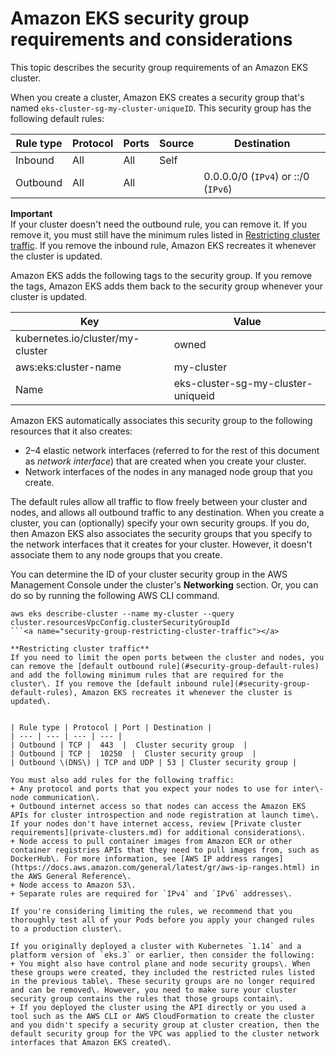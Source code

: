 # Amazon EKS security group requirements and considerations<a name="sec-group-reqs"></a>

This topic describes the security group requirements of an Amazon EKS cluster\.<a name="security-group-default-rules"></a>

When you create a cluster, Amazon EKS creates a security group that's named `eks-cluster-sg-my-cluster-uniqueID`\. This security group has the following default rules:


| Rule type | Protocol | Ports | Source | Destination | 
| --- | --- | --- | --- | --- | 
|  Inbound  |  All  |  All  | Self  |  | 
|  Outbound  |  All  |  All  |  |  0\.0\.0\.0/0 \(`IPv4`\) or ::/0 \(`IPv6`\)  | 

**Important**  
If your cluster doesn't need the outbound rule, you can remove it\. If you remove it, you must still have the minimum rules listed in [Restricting cluster traffic](#security-group-restricting-cluster-traffic)\. If you remove the inbound rule, Amazon EKS recreates it whenever the cluster is updated\.

Amazon EKS adds the following tags to the security group\. If you remove the tags, Amazon EKS adds them back to the security group whenever your cluster is updated\.


| Key | Value | 
| --- | --- | 
| kubernetes\.io/cluster/my\-cluster | owned | 
| aws:eks:cluster\-name | my\-cluster | 
| Name | eks\-cluster\-sg\-my\-cluster\-uniqueid | 

Amazon EKS automatically associates this security group to the following resources that it also creates:
+ 2–4 elastic network interfaces \(referred to for the rest of this document as *network interface*\) that are created when you create your cluster\.
+ Network interfaces of the nodes in any managed node group that you create\.

The default rules allow all traffic to flow freely between your cluster and nodes, and allows all outbound traffic to any destination\. When you create a cluster, you can \(optionally\) specify your own security groups\. If you do, then Amazon EKS also associates the security groups that you specify to the network interfaces that it creates for your cluster\. However, it doesn't associate them to any node groups that you create\.

You can determine the ID of your cluster security group in the AWS Management Console under the cluster's **Networking** section\. Or, you can do so by running the following AWS CLI command\.

```
aws eks describe-cluster --name my-cluster --query cluster.resourcesVpcConfig.clusterSecurityGroupId
```<a name="security-group-restricting-cluster-traffic"></a>

**Restricting cluster traffic**  
If you need to limit the open ports between the cluster and nodes, you can remove the [default outbound rule](#security-group-default-rules) and add the following minimum rules that are required for the cluster\. If you remove the [default inbound rule](#security-group-default-rules), Amazon EKS recreates it whenever the cluster is updated\.


| Rule type | Protocol | Port | Destination | 
| --- | --- | --- | --- | 
| Outbound | TCP |  443  |  Cluster security group  | 
| Outbound | TCP |  10250  |  Cluster security group  | 
| Outbound \(DNS\) | TCP and UDP | 53 | Cluster security group | 

You must also add rules for the following traffic:
+ Any protocol and ports that you expect your nodes to use for inter\-node communication\.
+ Outbound internet access so that nodes can access the Amazon EKS APIs for cluster introspection and node registration at launch time\. If your nodes don't have internet access, review [Private cluster requirements](private-clusters.md) for additional considerations\.
+ Node access to pull container images from Amazon ECR or other container registries APIs that they need to pull images from, such as DockerHub\. For more information, see [AWS IP address ranges](https://docs.aws.amazon.com/general/latest/gr/aws-ip-ranges.html) in the AWS General Reference\.
+ Node access to Amazon S3\.
+ Separate rules are required for `IPv4` and `IPv6` addresses\.

If you're considering limiting the rules, we recommend that you thoroughly test all of your Pods before you apply your changed rules to a production cluster\.

If you originally deployed a cluster with Kubernetes `1.14` and a platform version of `eks.3` or earlier, then consider the following:
+ You might also have control plane and node security groups\. When these groups were created, they included the restricted rules listed in the previous table\. These security groups are no longer required and can be removed\. However, you need to make sure your cluster security group contains the rules that those groups contain\.
+ If you deployed the cluster using the API directly or you used a tool such as the AWS CLI or AWS CloudFormation to create the cluster and you didn't specify a security group at cluster creation, then the default security group for the VPC was applied to the cluster network interfaces that Amazon EKS created\.